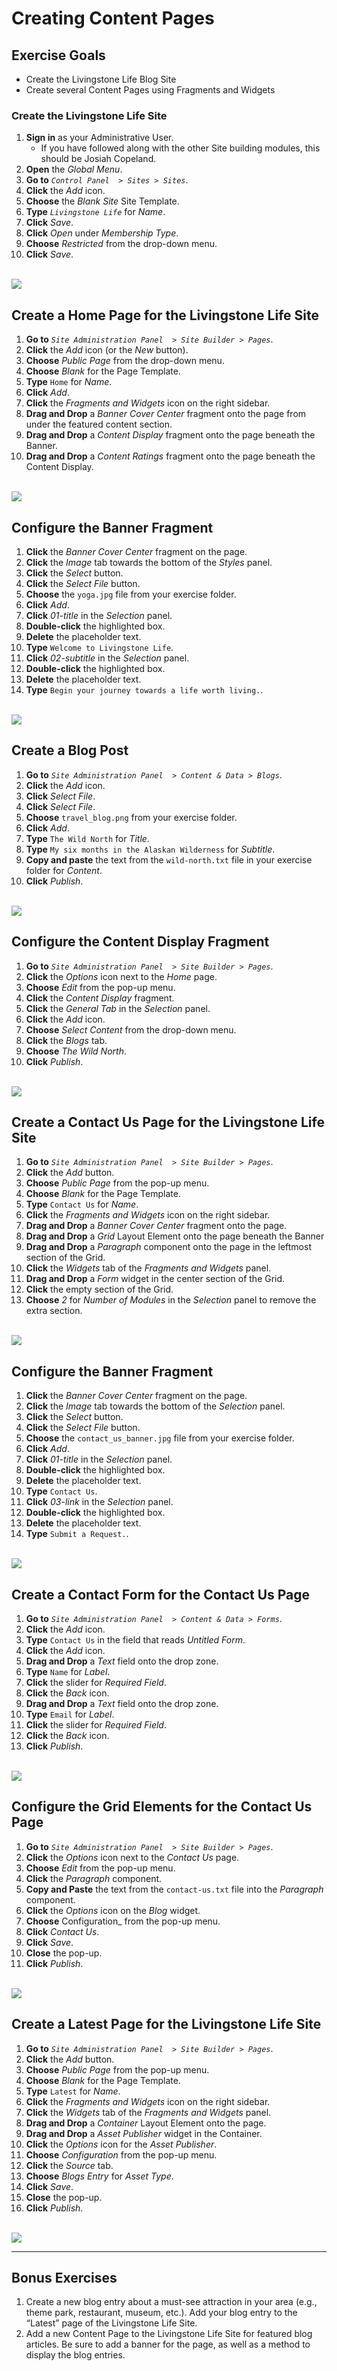 # Creating Content Pages

<div class="ahead">

## Exercise Goals
* Create the Livingstone Life Blog Site
* Create several Content Pages using Fragments and Widgets

</div>

### Create the Livingstone Life Site
1. **Sign in** as your Administrative User.
	- If you have followed along with the other Site building modules, this should be Josiah Copeland.
2. **Open** the _Global Menu_.
3. **Go to** _`Control Panel  > Sites > Sites`_.
4. **Click** the _Add_ icon.
5. **Choose** the _Blank Site_ Site Template.
6. **Type** _`Livingstone Life`_ for _Name_.
7. **Click** _Save_.
8. **Click** _Open_ under _Membership Type_.
9. **Choose** _Restricted_ from the drop-down menu.
10. **Click** _Save_.

<br />

<img src="images/livingstone_life_site_created.png" style="max-width:100%;" />

## Create a Home Page for the Livingstone Life Site
1. **Go to** _`Site Administration Panel  > Site Builder > Pages`_.
2. **Click** the  _Add_ icon (or the _New_ button).
3. **Choose** _Public Page_ from the drop-down menu.
4. **Choose** _Blank_ for the Page Template.
5. **Type** `Home` for _Name_.
6. **Click** _Add_.
7. **Click** the _Fragments and Widgets_ icon on the right sidebar.
8. **Drag and Drop** a _Banner Cover Center_ fragment onto the page from under the featured content section.
9. **Drag and Drop** a _Content Display_ fragment onto the page beneath the Banner.
10. **Drag and Drop** a _Content Ratings_ fragment onto the page beneath the Content Display.

<br />

<img src="images/livingstone_life_home.png" style="max-width:100%;" />

## Configure the Banner Fragment 
1. **Click** the _Banner Cover Center_ fragment on the page. 
2. **Click** the _Image_ tab towards the bottom of the _Styles_ panel.
3. **Click** the _Select_ button.
4. **Click** the _Select File_ button.
5. **Choose** the `yoga.jpg` file from your exercise folder.
6. **Click** _Add_.
7. **Click** _01-title_ in the _Selection_ panel.  
8. **Double-click** the highlighted box. 
9. **Delete** the placeholder text. 
10. **Type** `Welcome to Livingstone Life`. 
11. **Click** _02-subtitle_ in the _Selection_ panel.  
12. **Double-click** the highlighted box. 
13. **Delete** the placeholder text. 
14. **Type** `Begin your journey towards a life worth living.`.  

<br />

<img src="images/home_banner.png" style="max-width:100%;" />

## Create a Blog Post 
1. **Go to** _`Site Administration Panel  > Content & Data > Blogs`_.
2. **Click** the  _Add_ icon.
3. **Click** _Select File_.
4. **Click** _Select File_.
5. **Choose** `travel_blog.png` from your exercise folder.
6. **Click** _Add_.
7. **Type** `The Wild North` for _Title_.
8. **Type** `My six months in the Alaskan Wilderness` for _Subtitle_.
9. **Copy and paste** the text from the `wild-north.txt` file in your exercise folder for _Content_.
10. **Click** _Publish_.

<br />

<img src="images/blog_created.png" style="max-width:100%;" />

## Configure the Content Display Fragment
1. **Go to** _`Site Administration Panel  > Site Builder > Pages`_.
2. **Click** the _Options_ icon next to the _Home_ page.  
3. **Choose** _Edit_ from the pop-up menu.  
4. **Click** the _Content Display_ fragment.
5. **Click** the _General Tab_ in the _Selection_ panel.
6. **Click** the _Add_ icon.
7. **Choose** _Select Content_ from the drop-down menu.
8. **Click** the _Blogs_ tab.
9. **Choose** _The Wild North_.  
10. **Click** _Publish_.

<br />

<img src="images/home_content_display.png" style="max-width:100%;" />

## Create a Contact Us Page for the Livingstone Life Site
1. **Go to** _`Site Administration Panel  > Site Builder > Pages`_.
2. **Click** the _Add_ button.  
3. **Choose** _Public Page_ from the pop-up menu.  
4. **Choose** _Blank_ for the Page Template.
5. **Type** `Contact Us` for _Name_. 
6. **Click** the _Fragments and Widgets_ icon on the right sidebar.
7. **Drag and Drop** a _Banner Cover Center_ fragment onto the page.
8. **Drag and Drop** a _Grid_ Layout Element onto the page beneath the Banner
9. **Drag and Drop** a _Paragraph_ component onto the page in the leftmost section of the Grid.
10. **Click** the _Widgets_ tab of the _Fragments and Widgets_ panel.
11. **Drag and Drop** a _Form_ widget in the center section of the Grid.
12. **Click** the empty section of the Grid.
13. **Choose** _2_ for _Number of Modules_ in the _Selection_ panel to remove the extra section.  

<br />

<img src="images/contact_us_page_created.png" style="max-width:100%;" />

<div class="page"></div>

## Configure the Banner Fragment 
1. **Click** the _Banner Cover Center_ fragment on the page. 
2. **Click** the _Image_ tab towards the bottom of the _Selection_ panel.
3. **Click** the _Select_ button.
4. **Click** the _Select File_ button.
5. **Choose** the `contact_us_banner.jpg` file from your exercise folder.
6. **Click** _Add_.
7. **Click** _01-title_ in the _Selection_ panel.  
8. **Double-click** the highlighted box. 
9. **Delete** the placeholder text. 
10. **Type** `Contact Us`. 
11. **Click** _03-link_ in the _Selection_ panel.  
12. **Double-click** the highlighted box. 
13. **Delete** the placeholder text. 
14. **Type** `Submit a Request.`.  

<br />

<img src="images/contact_us_banner_complete.png" style="max-width:100%;" />

<div class="page"></div>

## Create a Contact Form for the Contact Us Page 
1. **Go to** _`Site Administration Panel  > Content & Data > Forms`_.
2. **Click** the  _Add_ icon.
3. **Type** `Contact Us` in the field that reads _Untitled Form_.
4. **Click** the _Add_ icon.
5. **Drag and Drop** a _Text_ field onto the drop zone.
6. **Type** `Name` for _Label_.
7. **Click** the slider for _Required Field_.
8. **Click** the _Back_ icon.
9. **Drag and Drop** a _Text_ field onto the drop zone.
10. **Type** `Email` for _Label_.
11. **Click** the slider for _Required Field_.
12. **Click** the _Back_ icon.
13. **Click** _Publish_.

<br />

<img src="images/form_created.png" style="max-width:100%;" />

<div class="page"></div>

## Configure the Grid Elements for the Contact Us Page
1. **Go to** _`Site Administration Panel  > Site Builder > Pages`_.
2. **Click** the _Options_ icon next to the _Contact Us_ page.  
3. **Choose** _Edit_ from the pop-up menu.  
4. **Click** the _Paragraph_ component.
5. **Copy and Paste** the text from the `contact-us.txt` file into the _Paragraph_ component.
6. **Click** the _Options_ icon on the _Blog_ widget.
7. **Choose** Configuration_ from the pop-up menu.
8. **Click** _Contact Us_.
9. **Click** _Save_.
10. **Close** the pop-up.  
11. **Click** _Publish_.

<br />

<img src="images/grid_configured.png" style="max-width:100%;" />

<div class="page"></div>

## Create a Latest Page for the Livingstone Life Site
1. **Go to** _`Site Administration Panel  > Site Builder > Pages`_.
2. **Click** the _Add_ button.  
3. **Choose** _Public Page_ from the pop-up menu.  
4. **Choose** _Blank_ for the Page Template.
5. **Type** `Latest` for _Name_. 
6. **Click** the _Fragments and Widgets_ icon on the right sidebar.
7. **Click** the _Widgets_ tab of the _Fragments and Widgets_ panel.
8. **Drag and Drop** a _Container_ Layout Element onto the page.
9. **Drag and Drop** a _Asset Publisher_ widget in the Container.
10. **Click** the _Options_ icon for the _Asset Publisher_.
11. **Choose** _Configuration_ from the pop-up menu.
12. **Click** the _Source_ tab.
13. **Choose** _Blogs Entry_ for _Asset Type_.
14. **Click** _Save_.
15. **Close** the pop-up.
16. **Click** _Publish_.

<br />

<img src="images/latest_page_created.png" style="max-width:100%;" />

<br />

---

## Bonus Exercises
1. Create a new blog entry about a must-see attraction in your area (e.g., theme park, restaurant, museum, etc.). Add your blog entry to the “Latest” page of the Livingstone Life Site.
2. Add a new Content Page to the Livingstone Life Site for featured blog articles. Be sure to add a banner for the page, as well as a method to display the blog entries.

